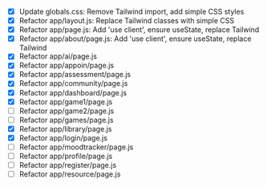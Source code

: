 - [x] Update globals.css: Remove Tailwind import, add simple CSS styles
- [x] Refactor app/layout.js: Replace Tailwind classes with simple CSS
- [x] Refactor app/page.js: Add 'use client', ensure useState, replace Tailwind
- [x] Refactor app/about/page.js: Add 'use client', ensure useState, replace Tailwind
- [x] Refactor app/ai/page.js
- [x] Refactor app/appoin/page.js
- [x] Refactor app/assessment/page.js
- [x] Refactor app/community/page.js
- [x] Refactor app/dashboard/page.js
- [x] Refactor app/game1/page.js
- [ ] Refactor app/game2/page.js
- [ ] Refactor app/games/page.js
- [x] Refactor app/library/page.js
- [x] Refactor app/login/page.js
- [ ] Refactor app/moodtracker/page.js
- [ ] Refactor app/profile/page.js
- [ ] Refactor app/register/page.js
- [ ] Refactor app/resource/page.js
